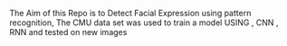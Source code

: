 The Aim of this Repo is to Detect Facial Expression using pattern recognition, The CMU data set was used to train a model USING , CNN , RNN  and tested on new images

